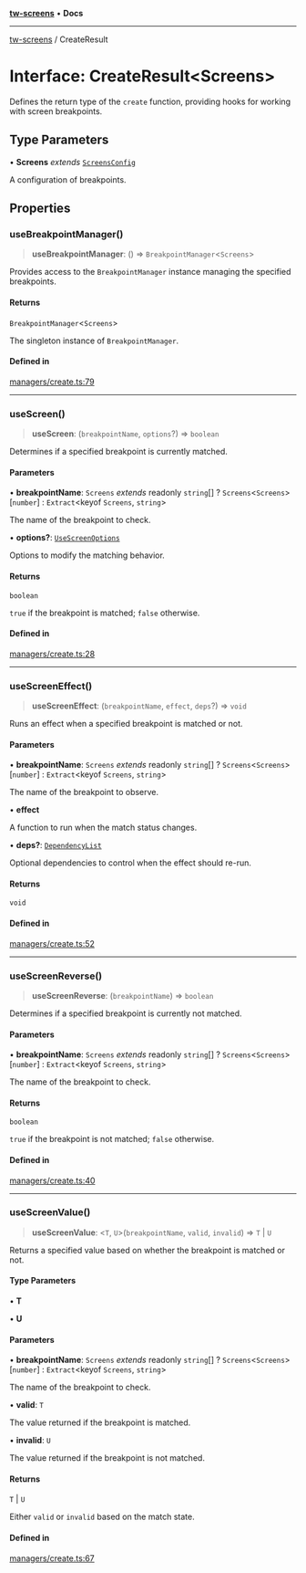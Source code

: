 [**tw-screens**](../README.md) • **Docs**

***

[tw-screens](../globals.md) / CreateResult

# Interface: CreateResult\<Screens\>

Defines the return type of the `create` function, providing hooks for working
with screen breakpoints.

## Type Parameters

• **Screens** *extends* [`ScreensConfig`](../type-aliases/ScreensConfig.md)

A configuration of breakpoints.

## Properties

### useBreakpointManager()

> **useBreakpointManager**: () => `BreakpointManager`\<`Screens`\>

Provides access to the `BreakpointManager` instance managing the specified breakpoints.

#### Returns

`BreakpointManager`\<`Screens`\>

The singleton instance of `BreakpointManager`.

#### Defined in

[managers/create.ts:79](https://github.com/saoudi-h/tw-screens/blob/a1ea34fff45e5eeab9ecdc2f92def89c098aafa0/src/managers/create.ts#L79)

***

### useScreen()

> **useScreen**: (`breakpointName`, `options`?) => `boolean`

Determines if a specified breakpoint is currently matched.

#### Parameters

• **breakpointName**: `Screens` *extends* readonly `string`[] ? `Screens`\<`Screens`\>\[`number`\] : `Extract`\<keyof `Screens`, `string`\>

The name of the breakpoint to check.

• **options?**: [`UseScreenOptions`](UseScreenOptions.md)

Options to modify the matching behavior.

#### Returns

`boolean`

`true` if the breakpoint is matched; `false` otherwise.

#### Defined in

[managers/create.ts:28](https://github.com/saoudi-h/tw-screens/blob/a1ea34fff45e5eeab9ecdc2f92def89c098aafa0/src/managers/create.ts#L28)

***

### useScreenEffect()

> **useScreenEffect**: (`breakpointName`, `effect`, `deps`?) => `void`

Runs an effect when a specified breakpoint is matched or not.

#### Parameters

• **breakpointName**: `Screens` *extends* readonly `string`[] ? `Screens`\<`Screens`\>\[`number`\] : `Extract`\<keyof `Screens`, `string`\>

The name of the breakpoint to observe.

• **effect**

A function to run when the match status changes.

• **deps?**: [`DependencyList`](../type-aliases/DependencyList.md)

Optional dependencies to control when the effect should re-run.

#### Returns

`void`

#### Defined in

[managers/create.ts:52](https://github.com/saoudi-h/tw-screens/blob/a1ea34fff45e5eeab9ecdc2f92def89c098aafa0/src/managers/create.ts#L52)

***

### useScreenReverse()

> **useScreenReverse**: (`breakpointName`) => `boolean`

Determines if a specified breakpoint is currently not matched.

#### Parameters

• **breakpointName**: `Screens` *extends* readonly `string`[] ? `Screens`\<`Screens`\>\[`number`\] : `Extract`\<keyof `Screens`, `string`\>

The name of the breakpoint to check.

#### Returns

`boolean`

`true` if the breakpoint is not matched; `false` otherwise.

#### Defined in

[managers/create.ts:40](https://github.com/saoudi-h/tw-screens/blob/a1ea34fff45e5eeab9ecdc2f92def89c098aafa0/src/managers/create.ts#L40)

***

### useScreenValue()

> **useScreenValue**: \<`T`, `U`\>(`breakpointName`, `valid`, `invalid`) => `T` \| `U`

Returns a specified value based on whether the breakpoint is matched or not.

#### Type Parameters

• **T**

• **U**

#### Parameters

• **breakpointName**: `Screens` *extends* readonly `string`[] ? `Screens`\<`Screens`\>\[`number`\] : `Extract`\<keyof `Screens`, `string`\>

The name of the breakpoint to check.

• **valid**: `T`

The value returned if the breakpoint is matched.

• **invalid**: `U`

The value returned if the breakpoint is not matched.

#### Returns

`T` \| `U`

Either `valid` or `invalid` based on the match state.

#### Defined in

[managers/create.ts:67](https://github.com/saoudi-h/tw-screens/blob/a1ea34fff45e5eeab9ecdc2f92def89c098aafa0/src/managers/create.ts#L67)
